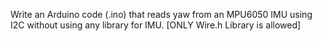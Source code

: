 Write an Arduino code (.ino) that reads yaw from an MPU6050 IMU
using I2C without using any library for IMU. [ONLY Wire.h Library is
allowed]
